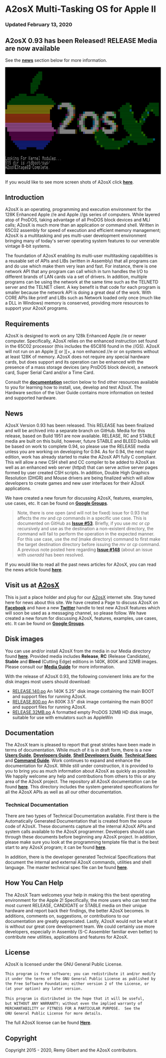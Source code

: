 # A2osX Multi-Tasking OS for Apple II  

### Updated February 13, 2020

## A2osX 0.93 has been Released!  RELEASE Media are now available

See the **[news](#news)** section below for more information.

![](./.screen-shots/ScreenShot.Logo.png)

If you would like to see more screen shots of A2osX click **[here](.Docs/Screen%20Shots.md)**.

## Introduction

A2osX is an operating, programming and execution environment for the 128K Enhanced Apple //e and Apple //gs series of computers.  While layered atop of ProDOS, taking advantage of all ProDOS block devices and MLI calls; A2osX is much more than an application or command shell. Written in 65C02 assembly for speed of execution and efficient memory management; A2osX is a multitasking and yes multi-user development environment bringing many of today's server operating system features to our venerable vintage 8-bit systems. 

The foundation of A2osX enabling its multi-user multitasking capabilities is a reusable set of APIs and LIBs (written in Assembly) that all programs can and do use which make them very lean and fast.  For instance, there is one network API that any program can call which in turn handles the I/O to different brands of LAN cards via a set of drivers.  In addition, multiple programs can be using the network at the same time such as the TELNETD server and the TELNET client.  A key benefit is that code for each program is smaller because the network API is doing a great deal of the work.  With CORE APIs like printf and LIBs such as Network loaded only once (much like a DLL in Windows) memory is conserved, providing more resources to support your A2osX programs.

## Requirements

A2osX is designed to work on any 128k Enhanced Apple //e or newer computer.  Specifically, A2osX relies on the enhanced instruction set found in the 65C02 processor (this includes the 65C816 found in the //GS).  A2osX will not run on an Apple ][ or ][+, a non enhanced //e or on systems without at least 128K of memory.  A2osX does not require any special hardware cards, but does support and its operation can be enhanced with the presence of a mass storage devices (any ProDOS block device), a network card, Super Serial Card and/or a Time Card.

Consult the **[documentation](#documentation)** section below to find other resources available to you for learning how to install, use, develop and test A2osX.  The Hardware section of the User Guide contains more information on tested and supported hardware.

## News

A2osX Version 0.93 has been released.  This RELEASE has been finalized and will be archived into a separate branch on GitHub.  Media for this release, based on Build 1951 are now available.  RELEASE, RC and STABLE media are built on this build, however, future STABLE and BLEED builds will be based on work to complete 0.94, so please use the RELEASE media unless you are working on developing for 0.94.  As for 0.94, the next major edition, work has already started to make the A2osX API fully C compliant.  This will allow a new CSH shell and CC compiler to be added to A2osX as well as an enhanced web server (*httpd*) that can serve active server pages formed by user created CSH scripts.  In addition, Double High Graphics Resolution (DHGR) and Mouse drivers are being finalized which will allow developers to create games and new user interfaces for their A2osX applications.

We have created a new forum for discussing A2osX, features, examples, use cases, etc.  It can be found on **[Google Groups](https://groups.google.com/forum/#!forum/a2osx)**.

>Note, there is one open (and will not be fixed) issue for 0.93 that affects the *mv* and *cp* commands in a specific use case.  This is documented on GitHub as **[Issue #53](https://github.com/A2osX/A2osX/issues/53)**.  Briefly, if you use *mc* or *cp* recursively and use as the destination a non-existent directory, the command will fail to perform the operation in the expected manner.  For this use case, use the *md* (make directory) command to first make the target destination directory before issuing the *mv* or *cp* command.  A previous note posted here regarding **[Issue #148](https://github.com/A2osX/A2osX/issues/148)** (about an issue with *useradd* has been resolved.

If you would like to read all the past news articles for A2osX, you can read the news article found **[here](.Docs/News.md)**.

## **Visit us at [A2osX](http://www.a2osx.com)**

This is just a place holder and plug for our [A2osX](http://www.a2osx.com) internet site.  Stay tuned here for news about this site.  We have created a Page to discuss A2osX on **[Facebook](https://www.facebook.com/A2osx-372512896625840/)** and have a new **[Twitter](https://twitter.com/A2Osx)** handle to test new A2osX features which will soon be used as a messaging channel, so please follow.  We have created a new forum for discussing A2osX, features, examples, use cases, etc.  It can be found on **[Google Groups](https://groups.google.com/forum/#!forum/a2osx)**.

## Disk images

You can use and/or install A2osX from the media in our Media directory found **[here](.Floppies)**.  Provided media includes **Release**, **RC** (Release Candidate), **Stable** and **Bleed** (Cutting Edge) editions in 140K, 800K and 32MB images.  Please consult our **[Media Guide](.Docs/Media%20Guide.md)** for more information.

With the release of A2osX 0.93, the following convienent links are for the disk images most users should download:

- [RELEASE.140.po](../.Floppies/RELEASE.140.po)   An 140K 5.25" disk image containing the main BOOT and support files for running A2osX.
- [RELEASE.800.po](../.Floppies/RELEASE.800.po)  An 800K 3.5" disk image containing the main BOOT and support files for running A2osX.
- [RELEASE.32MB.po](../.Floppies/RELEASE.32MB.po)  A formatted empty ProDOS 32MB HD disk image, suitable for use with emulators such as AppleWin

## Documentation

The A2osX team is pleased to report that great strides have been made in terms of documentation.  While much of it is in draft form, there is a new **[Users Guide](.Docs/User%20Guide.md)**, **[Developers Guide](.Docs/Developers%20Guide.md)**, **[Shell Developers Guide](.Docs/Shell%20Developers%20Guide.md)**, **[Technical Spec](.Docs/Technical%20Spec.md)** and **[Command Guide](.Docs/Command%20Guide.md)**.   Work continues to expand and enhance the documentation for A2osX.  While still under construction, it is provided to you to bring you as much information about A2osX as quickly as possible.  We happily welcome any help and contributions from others to this or any area of the A2osX project.  The repository all A2osX documentation can be found **[here](.Docs)**.  This directory includes the system generated specifications for all the A2osX APIs as well as all our other documentation. 

### Technical Documentation

There are two types of Technical Documentation available.  First there is the Automatically Generated Documentation that is created from the source code of A2osX.  These documents capture all the internal A2osX APIs and system calls available to the A2osX programmer.  Developers should scan through these documents before beginning any A2osX project.  In addition, please make sure you look at the programming template file that is the best start to any A2osX program; it can be found **[here](.Docs/.TEMPLATE.S.txt)**.

In addition, there is the developer generated Technical Specifications that document the internal and external A2osX commands, utilities and shell language.  The master technical spec file can be found **[here](.Docs/Technical%20Spec.md)**.

## How You Can Help

The A2osX Team welcomes your help in making this the best operating environment for the Apple 2!  Specifically, the more users who can test the most current RELEASE, CANDIDATE or STABLE media on their unique hardware and report back their findings, the better A2osX becomes.  In additions, comments on, suggestions, or contributions to our documentation are greatly appreciated.  Lastly, A2osX would not be what it is without our great core development team. We could certainly use more developers, especially in Assembly (S-C Assembler familiar even better) to contribute new utilities, applications and features for A2osX.

## License
A2osX is licensed under the GNU General Public License.

    This program is free software; you can redistribute it and/or modify
    it under the terms of the GNU General Public License as published by
    the Free Software Foundation; either version 2 of the License, or
    (at your option) any later version.

    This program is distributed in the hope that it will be useful,
    but WITHOUT ANY WARRANTY; without even the implied warranty of
    MERCHANTABILITY or FITNESS FOR A PARTICULAR PURPOSE.  See the
    GNU General Public License for more details.

The full A2osX license can be found **[Here](../LICENSE)**.

## Copyright

Copyright 2015 - 2020, Remy Gibert and the A2osX contributors.
